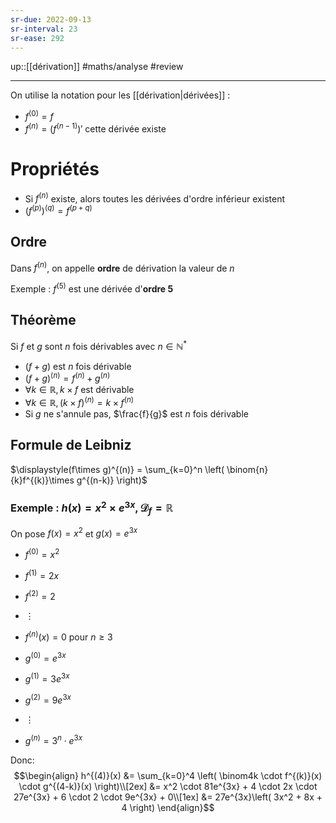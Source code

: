 ```yaml
---
sr-due: 2022-09-13
sr-interval: 23
sr-ease: 292
---
```

up::[[dérivation]]
#maths/analyse #review 

---

On utilise la notation pour les [[dérivation|dérivées]] : 
 - $f^{(0)}=f$
 - $f^{(n)} = (f^{(n-1)})'$ cette dérivée existe

# Propriétés

  - Si $f^{(n)}$ existe, alors toutes les dérivées d'ordre inférieur existent
  - $\left(f^{(p)}\right)^{(q)} = f^{(p+q)}$

## Ordre
Dans $f^{(n)}$, on appelle **ordre** de dérivation la valeur de $n$

Exemple :
$f^{(5)}$ est une dérivée d'**ordre 5**

## Théorème
Si $f$ et $g$ sont $n$ fois dérivables avec $n\in\mathbb N^*$
 - $(f+g)$ est $n$ fois dérivable
 - $(f+g)^{(n)} = f^{(n)}+g^{(n)}$
 - $\forall k\in\mathbb R, k\times f\text{ est dérivable}$
 - $\forall k\in\mathbb R, (k\times f)^{(n)} = k\times f^{(n)}$
 - Si $g$ ne s'annule pas, $\frac{f}{g}$ est $n$ fois dérivable
 
 
## Formule de Leibniz
$\displaystyle(f\times g)^{(n)} = \sum_{k=0}^n \left( \binom{n}{k}f^{(k)}\times g^{(n-k)} \right)$

### Exemple : $h(x) = x^2 \times e^{3x}, \mathscr D_f = \mathbb R$
On pose $f(x) = x^2$ et $g(x) = e^{3x}$
- $f^{(0)}=x^2$
- $f^{(1)}=2x$
- $f^{(2)} = 2$
- $\vdots$
- $f^{(n)}(x) = 0$ pour $n\geq 3$

- $g^{(0)} = e^{3x}$
- $g^{(1)}=3e^{3x}$
- $g^{(2)}=9e^{3x}$
- $\vdots$
- $g^{(n)}=3^n \cdot e^{3x}$

Donc:
$$\begin{align}
h^{(4)}(x) &= \sum_{k=0}^4 \left( \binom4k \cdot f^{(k)}(x) \cdot g^{(4-k)}(x) \right)\\[2ex]
&= x^2 \cdot 81e^{3x} + 4 \cdot 2x \cdot 27e^{3x} + 6 \cdot 2 \cdot 9e^{3x} + 0\\[1ex]
&= 27e^{3x}\left( 3x^2 + 8x + 4 \right)
\end{align}$$


